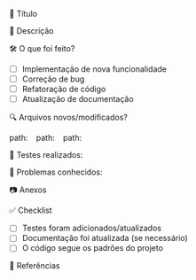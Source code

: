 📍 Título

<!-- escreva o titulo em seguida as tags da US e a descrição geral sobre o que foi implementado -->

📌 Descrição

<!-- Descreva as mudanças feitas neste PR de forma clara e concisa -->

🛠️ O que foi feito?

-   [ ] Implementação de nova funcionalidade
-   [ ] Correção de bug
-   [ ] Refatoração de código
-   [ ] Atualização de documentação

🔍 Arquivos novos/modificados?

<!-- Coloque o path dos arquivos  -->

path: ` `
path: ` `
path: ` `

🧪 Testes realizados:

👀 Problemas conhecidos:

📷 Anexos

<!-- imagens demonstrando as mudanças quando visuais e código quando julgar-se útil -->

✅ Checklist

-   [ ] Testes foram adicionados/atualizados
-   [ ] Documentação foi atualizada (se necessário)
-   [ ] O código segue os padrões do projeto

📎 Referências

<!-- Adicione links relacionados ou cards do Planner -->
